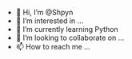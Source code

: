 - 👋 Hi, I’m @Shpyn
- 👀 I’m interested in ...
- 🌱 I’m currently learning Python
- 💞️ I’m looking to collaborate on ...
- 📫 How to reach me ...

<!---
Shpyn/Shpyn is a ✨ special ✨ repository because its `README.md` (this file) appears on your GitHub profile.
You can click the Preview link to take a look at your changes.
--->
